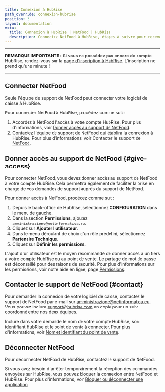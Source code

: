 ```yaml
---
title: Connexion à HubRise
path_override: connexion-hubrise
position: 2
layout: documentation
meta:
  title: Connexion à HubRise | NetFood | HubRise
  description: Connectez NetFood à HubRise, étapes à suivre pour recevoir les commandes de différents canaux de vente dans votre logiciel de caisse.
---
```


---

**REMARQUE IMPORTANTE :** Si vous ne possédez pas encore de compte HubRise, rendez-vous sur la [page d'inscription à HubRise](https://manager.hubrise.com/signup). L'inscription ne prend qu'une minute !

---

## Connecter NetFood

Seule l'équipe de support de NetFood peut connecter votre logiciel de caisse à HubRise.

Pour connecter NetFood à HubRise, procédez comme suit :

1. Accordez à NetFood l'accès à votre compte HubRise. Pour plus d'informations, voir [Donner accès au support de NetFood](#give-access).
2. Contactez l'équipe de support de NetFood qui établira la connexion à HubRise. Pour plus d'informations, voir [Contacter le support de NetFood](#contact).

## Donner accès au support de NetFood {#give-access}

Pour connecter NetFood, vous devez donner accès au support de NetFood à votre compte HubRise. Cela permettra également de faciliter la prise en charge de vos demandes de support auprès du support de NetFood.

Pour donner accès à NetFood, procédez comme suit :

1. Depuis le back-office de HubRise, sélectionnez **CONFIGURATION** dans le menu de gauche.
1. Dans la section **Permissions**, ajoutez `amministrazione@netinformatica.eu`.
1. Cliquez sur **Ajouter l'utilisateur**.
1. Dans le menu déroulant de choix d'un rôle prédéfini, sélectionnez **Partenaire Technique**.
1. Cliquez sur **Définir les permissions**.

L'ajout d'un utilisateur est le moyen recommandé de donner accès à un tiers à votre compte HubRise ou au point de vente. Le partage de mot de passe est déconseillé pour des raisons de sécurité. Pour plus d'informations sur les permissions, voir notre aide en ligne, page [Permissions](/docs/permissions).

## Contacter le support de NetFood {#contact}

Pour demander la connexion de votre logiciel de caisse, contactez le support de NetFood par e-mail sur amministrazione@netinformatica.eu. Vous pouvez inclure support@hubrise.com en copie pour un suivi coordonné entre nos deux équipes.

Inclure dans votre demande le nom de votre compte HubRise, son identifiant HubRise et le point de vente à connecter. Pour plus d'informations, voir [Nom et identifiant du point de vente](/docs/locations#location-name-and-id).

## Déconnecter NetFood

Pour déconnecter NetFood de HubRise, contactez le support de NetFood.

Si vous avez besoin d'arrêter temporairement la réception des commandes envoyées sur HubRise, vous pouvez bloquer la connexion entre NetFood et HubRise. Pour plus d'informations, voir [Bloquer ou déconnecter une application](/docs/connections#block-or-disconnect).
